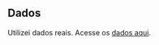 ## Dados

Utilizei dados reais. Acesse os [dados aqui](https://www.kaggle.com/datasets/teocalvo/teomewhy-loyalty-system).